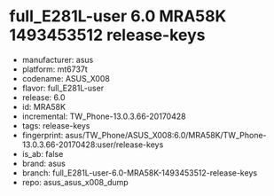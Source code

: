 # full_E281L-user 6.0 MRA58K 1493453512 release-keys
- manufacturer: asus
- platform: mt6737t
- codename: ASUS_X008
- flavor: full_E281L-user
- release: 6.0
- id: MRA58K
- incremental: TW_Phone-13.0.3.66-20170428
- tags: release-keys
- fingerprint: asus/TW_Phone/ASUS_X008:6.0/MRA58K/TW_Phone-13.0.3.66-20170428:user/release-keys
- is_ab: false
- brand: asus
- branch: full_E281L-user-6.0-MRA58K-1493453512-release-keys
- repo: asus_asus_x008_dump
